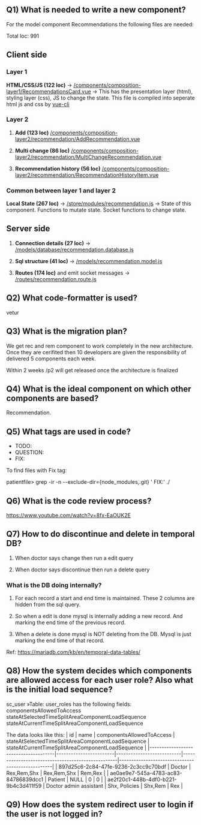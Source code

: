 ## Q1) What is needed to write a new component?

For the model component Recommendations the following files are needed:

Total loc: 991 

## Client side

### Layer 1

**HTML/CSS/JS (122 loc)** -> [/components/composition-layer1/RecommendationsCard.vue](https://github.com/savantcare/patientfile/blob/master/vue-client/src/components/composition-layer1/RecommendationsCard.vue) -> This has the presentation layer (html), styling layer (css), JS to change the state. This file is compiled into seperate html js and css by [vue-cli](https://cli.vuejs.org/)

### Layer 2
1. **Add (123 loc)**  [/components/composition-layer2/recommendation/AddRecommendation.vue](https://github.com/savantcare/patientfile/blob/master/vue-client/src/components/composition-layer2/recommendation/AddRecommendation.vue)

2. **Multi change (86 loc)**  [/components/composition-layer2/recommendation/MultiChangeRecommendation.vue](https://github.com/savantcare/patientfile/blob/master/vue-client/src/components/composition-layer2/recommendation/MultiChangeRecommendation.vue)

3. **Recommendation history (56 loc)**  [/components/composition-layer2/recommendation/RecommendationHistoryItem.vue](https://github.com/savantcare/patientfile/blob/master/vue-client/src/components/composition-layer2/recommendation/RecommendationHistoryItem.vue)


### Common between layer 1 and layer 2

**Local State (267 loc)** -> [/store/modules/recommendation.js](https://github.com/savantcare/patientfile/blob/master/vue-client/src/store/modules/recommendation.js) -> State of this component. Functions to mutate state. Socket functions to change state.

## Server side

1. **Connection details (27 loc)** -> [/models/database/recommendation.database.js](https://github.com/savantcare/patientfile/blob/master/node-server/models/database/recommendation.database.js)

2. **Sql structure (41 loc)** -> [/models/recommendation.model.js](https://github.com/savantcare/patientfile/blob/master/node-server/models/recommendation.model.js)          

3. **Routes (174 loc)** and emit socket messages -> [/routes/recommendation.route.js](https://github.com/savantcare/patientfile/blob/master/node-server/routes/recommendation.route.js) 


## Q2) What code-formatter is used?
vetur


## Q3) What is the migration plan?
We get rec and rem component to work completely in the new architecture. Once they are cerifited then 10 developers are given the responsibility of delivered 5 components each week.

Within 2 weeks /p2 will get released once the architecture is finalized

## Q4) What is the ideal component on which other components are based?
Recommendation.

## Q5) What tags are used in code?

 * TODO:
 * QUESTION:
 * FIX:

To find files with Fix tag: 

patientfile> grep -ir -n --exclude-dir={node_modules,.git} ' FIX:' ./

## Q6) What is the code review process?
https://www.youtube.com/watch?v=8fx-EaOUK2E


## Q7) How to do discontinue and delete in temporal DB? 

1. When doctor says change then run a edit query

2. When doctor says discontinue then run a delete query

### What is the DB doing internally?

1. For each record a start and end time is maintained. These 2 columns are hidden from the sql query.

2. So when a edit is done mysql is internally adding a new record. And marking the end time of the previous record.

3. When a delete is done mysql is NOT deleting from the DB. Mysql is just marking the end time of that record.

Ref: https://mariadb.com/kb/en/temporal-data-tables/

## Q8) How the system decides which components are allowed access for each user role? Also what is the initial load sequence?
sc_user »Table: user_roles has the following fields:
componentsAllowedToAccess
stateAtSelectedTimeSplitAreaComponentLoadSequence
stateAtCurrentTimeSplitAreaComponentLoadSequence

The data looks like this:
| id                                   | name                   | componentsAllowedToAccess | stateAtSelectedTimeSplitAreaComponentLoadSequence | stateAtCurrentTimeSplitAreaComponentLoadSequence |
|--------------------------------------|------------------------|---------------------------|---------------------------------------------------|--------------------------------------------------|
| 897d25c6-2c84-47fe-9236-2c3cc9c70bdf | Doctor                 | Rex,Rem,Shx               | Rex,Rem,Shx                                       | Rem,Rex                                          |
| ae0ae9e7-545a-4783-ac83-84786839dcc1 | Patient                | NULL                      | 0                                                 | 0                                                |
| ae2f20c1-448b-4df0-b221-9b4c3d411f59 | Doctor admin assistant | Shx, Policies             | Shx,Rem                                           | Rex                                              |

## Q9) How does the system redirect user to login if the user is not logged in?
